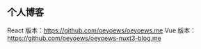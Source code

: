 ## 个人博客

React 版本：https://github.com/oeyoews/oeyoews.me
Vue 版本：https://github.com/oeyoews/oeyoews-nuxt3-blog.me

<!-- ## 问题

* layout, route 不支持热加载
* use chinese title
* 使用 nuxtpage 共享页面

## Links

* https://www.youtube.com/watch?v=wW1gePu3Wl8


## TODO

* 中文路由
* toc
* 嵌套路由
* 传参
* xxx.post
* loadmore
* use degit to get content
* usehead xx  | xxx
* issue comment body
* 重复代码组件封装 -->